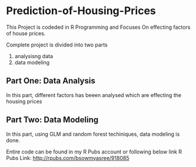 # Prediction-of-Housing-Prices

This Project is codeded in R Programming and Focuses On effecting factors of house prices.

Complete project is divided into two parts 
  1. analysisng data 
  2. data modeling 

## Part One: Data Analysis

In this part, different factors has beeen analysed which are effecting the housing prices 

## Part Two: Data Modeling

In this part, using GLM and random forest techiniques, data modeling is done.

Entire code can be found in my R Pubs account or following below link
R Pubs Link: http://rpubs.com/bsowmyasree/918085

